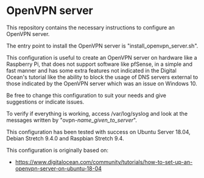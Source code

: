 # OpenVPN server

This repository contains the necessary instructions to configure an OpenVPN server.

The entry point to install the OpenVPN server is "install_openvpn_server.sh".

This configuration is useful to create an OpenVPN server on hardware like a Raspberry Pi, that does not support software like pfSense, in a simple and fast manner and has some extra features not indicated in the Digital Ocean's tutorial like the ability to block the usage of DNS servers external to those indicated by the OpenVPN server which was an issue on Windows 10.

Be free to change this configuration to suit your needs and give suggestions or indicate issues.

To verify if everything is working, access /var/log/syslog and look at the messages written by "ovpn-*name_given_to_server*".

This configuration has been tested with success on Ubuntu Server 18.04, Debian Stretch 9.4.0 and Raspbian Stretch 9.4.

This configuration is originally based on:
- https://www.digitalocean.com/community/tutorials/how-to-set-up-an-openvpn-server-on-ubuntu-18-04
